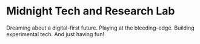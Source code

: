 # Midnight Tech and Research Lab 

Dreaming about a digital-first future. Playing at the bleeding-edge. Building experimental tech. And just having fun! 

